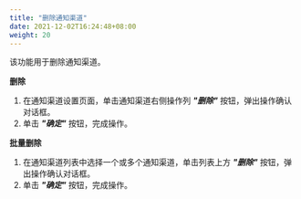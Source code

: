 ```yaml
---
title: "删除通知渠道"
date: 2021-12-02T16:24:48+08:00
weight: 20
---
```


该功能用于删除通知渠道。

**删除**

1. 在通知渠道设置页面，单击通知渠道右侧操作列 **_"删除"_** 按钮，弹出操作确认对话框。
2. 单击 **_"确定"_** 按钮，完成操作。

**批量删除**

1. 在通知渠道列表中选择一个或多个通知渠道，单击列表上方 **_"删除"_** 按钮，弹出操作确认对话框。
2. 单击 **_"确定"_** 按钮，完成操作。